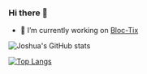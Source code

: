### Hi there 👋

<!--
**joshDamian/joshDamian** is a ✨ _special_ ✨ repository because its `README.md` (this file) appears on your GitHub profile.

Here are some ideas to get you started: -->
- 🔭 I’m currently working on [Bloc-Tix](https://bloctix.com)
<!-- 🌱 I’m currently learning [Go](https://golang.org/)
- 👯 I’m looking to collaborate on Building programmable solutions with [Laravel](https://laravel.com) | [Go](https://golang.org/)
<!-- - 🤔 I’m looking for help with ...
- 💬 Ask me about ...
- 📫 How to reach me: ...
- 😄 Pronouns: ...
- ⚡ Fun fact: ... -->

![Joshua's GitHub stats](https://github-readme-stats.vercel.app/api?username=joshDamian&count_private=true)

[![Top Langs](https://github-readme-stats.vercel.app/api/top-langs/?username=joshDamian&langs_count=10)](https://github.com/anuraghazra/github-readme-stats)
